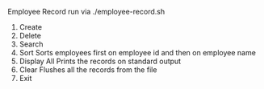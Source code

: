 Employee Record
run via ./employee-record.sh
1. Create
2. Delete
3. Search
4. Sort
    Sorts employees first on employee id and then on employee name
5. Display All
    Prints the records on standard output
6. Clear
    Flushes all the records from the file
7. Exit